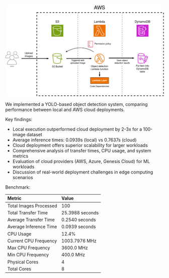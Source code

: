 ![AWS Architecture for Object Detection](./docs/assets/aws_architecture.png)

We implemented a YOLO-based object detection system, comparing performance between local and AWS cloud deployments.

Key findings:

- Local execution outperformed cloud deployment by 2-3x for a 100-image dataset
- Average inference times: 0.0939s (local) vs 0.7637s (cloud)
- Cloud deployment offers superior scalability for larger workloads
- Comprehensive analysis of transfer times, CPU usage, and system metrics
- Evaluation of cloud providers (AWS, Azure, Genesis Cloud) for ML workloads
- Discussion of real-world deployment challenges in edge computing scenarios

Benchmark:

| Metric                   | Value                              |
|:-------------------------|:-----------------------------------|
| Total Images Processed   | 100                                |
| Total Transfer Time      | 25.3988 seconds                    |
| Average Transfer Time    | 0.2540 seconds                     |
| Average Inference Time   | 0.0939 seconds                     |
| CPU Usage                | 12.4%                              |
| Current CPU Frequency    | 1003.7976 MHz                      |
| Max CPU Frequency        | 3600.0 MHz                         |
| Min CPU Frequency        | 400.0 MHz                          |
| Physical Cores           | 4                                  |
| Total Cores              | 8                                  |
